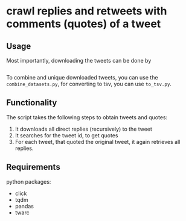 # crawl replies and retweets with comments (quotes) of a tweet
## Usage
Most importantly, downloading the tweets can be done by
```./load_tweet_reactions.sh $TWEET_ID
```

To combine and unique downloaded tweets, you can use
the `combine_datasets.py`, for converting to tsv, you can use `to_tsv.py`.


## Functionality

The script takes the following steps to obtain tweets and quotes:

1. It downloads all direct replies (recursively) to the tweet
2. It searches for the tweet id, to get quotes
3. For each tweet, that quoted the original tweet, it again retrieves all replies.

## Requirements
python packages:

* click
* tqdm
* pandas
* twarc